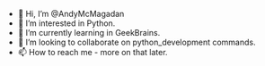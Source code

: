 - 👋 Hi, I’m @AndyMcMagadan
- 👀 I’m interested in Python.
- 🌱 I’m currently learning in GeekBrains.
- 💞️ I’m looking to collaborate on python_development commands.
- 📫 How to reach me - more on that later.

<!---
AndyMcMagadan/AndyMcMagadan is a ✨ special ✨ repository because its `README.md` (this file) appears on your GitHub profile.
You can click the Preview link to take a look at your changes.
--->
